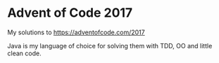 # Advent of Code 2017

My solutions to https://adventofcode.com/2017

Java is my language of choice for solving them with TDD, OO and little clean code.

